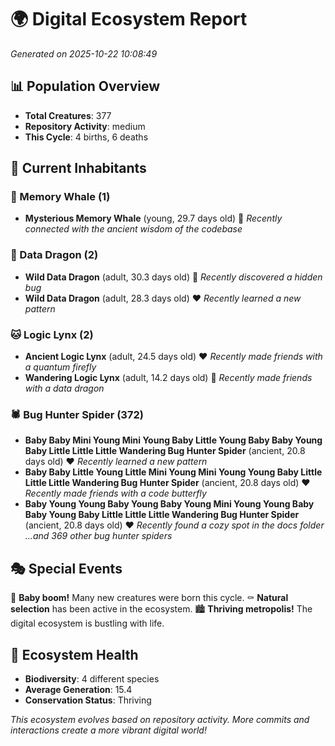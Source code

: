 # 🌍 Digital Ecosystem Report
*Generated on 2025-10-22 10:08:49*

## 📊 Population Overview
- **Total Creatures**: 377
- **Repository Activity**: medium
- **This Cycle**: 4 births, 6 deaths

## 👥 Current Inhabitants

### 🐋 Memory Whale (1)
- **Mysterious Memory Whale** (young, 29.7 days old) 💛
  *Recently connected with the ancient wisdom of the codebase*

### 🐉 Data Dragon (2)
- **Wild Data Dragon** (adult, 30.3 days old) 💚
  *Recently discovered a hidden bug*
- **Wild Data Dragon** (adult, 28.3 days old) ❤️
  *Recently learned a new pattern*

### 🐱 Logic Lynx (2)
- **Ancient Logic Lynx** (adult, 24.5 days old) ❤️
  *Recently made friends with a quantum firefly*
- **Wandering Logic Lynx** (adult, 14.2 days old) 💛
  *Recently made friends with a data dragon*

### 🕷️ Bug Hunter Spider (372)
- **Baby Baby Mini Young Mini Young Baby Little Young Baby Baby Young Baby Little Little Little Wandering Bug Hunter Spider** (ancient, 20.8 days old) ❤️
  *Recently learned a new pattern*
- **Baby Baby Little Young Little Mini Young Mini Young Young Baby Little Little Little Wandering Bug Hunter Spider** (ancient, 20.8 days old) ❤️
  *Recently made friends with a code butterfly*
- **Baby Young Young Baby Young Baby Young Mini Young Young Baby Baby Young Baby Little Little Little Wandering Bug Hunter Spider** (ancient, 20.8 days old) ❤️
  *Recently found a cozy spot in the docs folder*
  *...and 369 other bug hunter spiders*

## 🎭 Special Events

🎉 **Baby boom!** Many new creatures were born this cycle.
⚰️ **Natural selection** has been active in the ecosystem.
🏙️ **Thriving metropolis!** The digital ecosystem is bustling with life.

## 🔬 Ecosystem Health
- **Biodiversity**: 4 different species
- **Average Generation**: 15.4
- **Conservation Status**: Thriving

*This ecosystem evolves based on repository activity. More commits and interactions create a more vibrant digital world!*